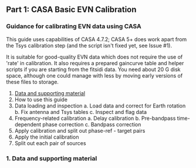 ## Part 1: CASA Basic EVN Calibration

### Guidance for calibrating EVN data using CASA

This guide uses capabilities of CASA 4.7.2; CASA 5+ does work apart from the Tsys calibration step (and the script isn't fixed yet, see Issue #1).

It is suitable for good-quality EVN data which does not require the use of 'rate' in calibration. It also requires a prepared gaincurve table and helper scripts if you are starting from the fitsidi data. You need about 20 G disk space, although one could manage with less by moving early versions of these files to storage.


1. [Data and supporting material](#Data_and_supporting_material) 
2. How to use this guide
3. Data loading and inspection
  a. Load data and correct for Earth rotation  
  b. Fix antenna and Tsys tables
  c. Inspect and flag data
4. Frequency-related calibration
  a. Delay calibration
  b. Pre-bandpass time-dependent phase correction
  c. Bandpass correction
5. Apply calibration and split out phase-ref - target pairs
6. Apply the initial calibration
7. Split out each pair of sources  

### 1. <a name="Data_and_supporting_material"></a>Data and supporting material
